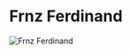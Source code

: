 # Frnz Ferdinand

![Frnz Ferdinand](http://assets.farmhouse.co/publishing/1-shoot-it-yourself/images/frnz-ferdinand-1.jpg)
